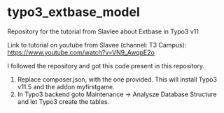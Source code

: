# typo3_extbase_model
Repository for the tutorial from Slavlee about Extbase in Typo3 v11

Link to tutorial on youtube from Slavee (channel: T3 Campus): https://www.youtube.com/watch?v=VN9_AwqpE2o

I followed the repository and got this code present in this repository.

1. Replace composer.json, with the one provided. This will install Typo3 v11.5 and the addon myfirstgame.
2. In Typo3 backend goto Maintenance -> Analysze Database Structure  and let Typo3 create the tables.
